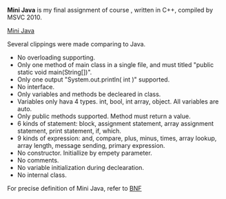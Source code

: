 **Mini Java** is my final assignment of course <Compiler Technique>, written in C++, compiled by MSVC 2010.

[Mini Java]( ) 


Several clippings were made comparing to Java.
- No overloading supporting.
- Only one method of main class in a single file, and must titled "public static void main(String[])".
- Only one output "System.out.println( int )" supported.
- No interface.
- Only variables and methods be decleared in class.
- Variables only hava 4 types. int, bool, int array, object. All variables are auto.
- Only public methods supported. Method must return a value.
- 6 kinds of statement: block, assignment statement, array assignment statement, print statement, if, which.
- 9 kinds of expression: and, compare, plus, minus, times, array lookup, array length, message sending, primary expression.
- No constructor. Initiallize by empety parameter.
- No comments.
- No variable initialization during declearation.
- No internal class.

For precise definition of Mini Java, refer to [BNF]()